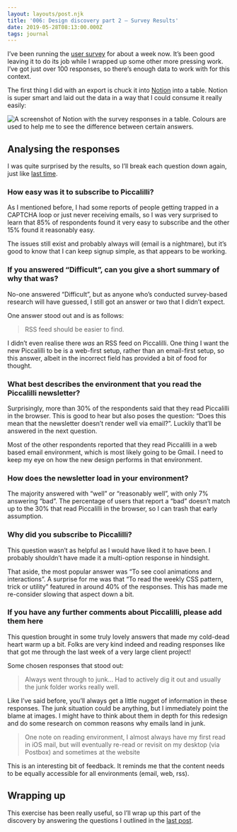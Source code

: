 ```yaml
---
layout: layouts/post.njk
title: '006: Design discovery part 2 — Survey Results'
date: 2019-05-28T08:13:00.000Z
tags: journal
---
```

I’ve been running the [user survey](https://survey.piccalil.li/) for about a week now. It’s been good leaving it to do its job while I wrapped up some other more pressing work. I’ve got just over 100 responses, so there’s enough data to work with for this context.

The first thing I did with an export is chuck it into [Notion](notion.so) into a table. Notion is super smart and laid out the data in a way that I could consume it really easily:

![A screenshot of Notion with the survey responses in a table. Colours are used to help me to see the difference between certain answers.](https://res.cloudinary.com/andybelldesign/image/upload/c_scale,f_auto,q_auto,w_1000/v1559076088/piccalilli%20journal/Screenshot_2019-05-28_at_21.25.29_myxhp0.jpg)

## Analysing the responses

I was quite surprised by the results, so I’ll break each question down again, just like [last time](https://redesign-journal.piccalil.li/journal/005-design-discovery-part-1-%E2%80%94-user-research/).

### How easy was it to subscribe to Piccalilli?

As I mentioned before, I had some reports of people getting trapped in a CAPTCHA loop or just never receiving emails, so I was very surprised to learn that 85% of respondents found it very easy to subscribe and the other 15% found it reasonably easy. 

The issues still exist and probably always will (email is a nightmare), but it’s good to know that I can keep signup simple, as that appears to be working. 

### If you answered “Difficult”, can you give a short summary of why that was?

No-one answered “Difficult”, but as anyone who’s conducted survey-based research will have guessed, I still got an answer or two that I didn’t expect.

One answer stood out and is as follows:

> RSS feed should be easier to find.

I didn’t even realise there _was_ an RSS feed on Piccalilli. One thing I want the new Piccalilli to be is a web-first setup, rather than an email-first setup, so this answer, albeit in the incorrect field has provided a bit of food for thought. 

### What best describes the environment that you read the Piccalilli newsletter?

Surprisingly, more than 30% of the respondents said that they read Piccalilli in the browser. This is good to hear but also poses the question: “Does this mean that the newsletter doesn’t render well via email?”. Luckily that’ll be answered in the next question.

Most of the other respondents reported that they read Piccalilli in a web based email environment, which is most likely going to be Gmail. I need to keep my eye on how the new design performs in that environment.

### How does the newsletter load in your environment?

The majority answered with “well” or “reasonably well”, with only 7% answering “bad”. The percentage of users that report a “bad” doesn’t match up to the 30% that read Piccalilli in the browser, so I can trash that early assumption. 

### Why did you subscribe to Piccalilli?

This question wasn’t as helpful as I would have liked it to have been. I probably shouldn’t have made it a multi-option response in hindsight. 

That aside, the most popular answer was “To see cool animations and interactions”. A surprise for me was that “To read the weekly CSS pattern, trick or utility” featured in around 40% of the responses. This has made me re-consider slowing that aspect down a bit. 

### If you have any further comments about Piccalilli, please add them here

This question brought in some truly lovely answers that made my cold-dead heart warm up a bit. Folks are very kind indeed and reading responses like that got me through the last week of a very large client project! 

Some chosen responses that stood out: 

> Always went through to junk... Had to actively dig it out and usually the junk folder works really well. 

Like I’ve said before, you’ll always get a little nugget of information in these responses. The junk situation could be anything, but I immediately point the blame at images. I might have to think about them in depth for this redesign and do some research on common reasons why emails land in junk.

> One note on reading environment, I almost always have my first read in iOS mail, but will eventually re-read or revisit on my desktop (via Postbox) and sometimes at the website

This is an interesting bit of feedback. It reminds me that the content needs to be equally accessible for all environments (email, web, rss).

## Wrapping up

This exercise has been really useful, so I’ll wrap up this part of the discovery by answering the questions I outlined in the [last post](https://redesign-journal.piccalil.li/journal/005-design-discovery-part-1-%E2%80%94-user-research/).

